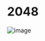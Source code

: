 # 2048
 
![image](https://github.com/XihaoHuang/2048/assets/43590279/6115a66d-6c25-48ce-8728-ace391d63c1c)
